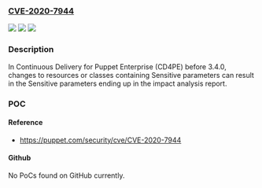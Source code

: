 ### [CVE-2020-7944](https://cve.mitre.org/cgi-bin/cvename.cgi?name=CVE-2020-7944)
![](https://img.shields.io/static/v1?label=Product&message=Continuous%20Delivery%20for%20Puppet%20Enterprise%20(CD4PE)&color=blue)
![](https://img.shields.io/static/v1?label=Version&message=CD4PE%20prior%20to%203.4.0%20&color=brightgreen)
![](https://img.shields.io/static/v1?label=Vulnerability&message=Insertion%20of%20Sensitive%20Information%20into%20Externally-Accessible%20File%20or%20Directory&color=brightgreen)

### Description

In Continuous Delivery for Puppet Enterprise (CD4PE) before 3.4.0, changes to resources or classes containing Sensitive parameters can result in the Sensitive parameters ending up in the impact analysis report.

### POC

#### Reference
- https://puppet.com/security/cve/CVE-2020-7944

#### Github
No PoCs found on GitHub currently.

